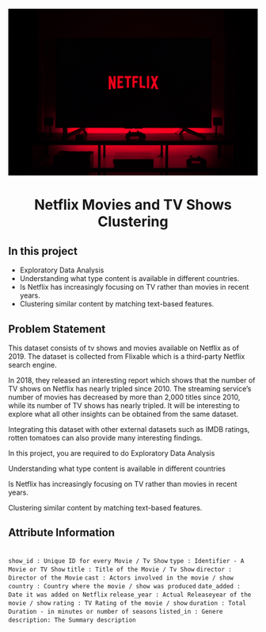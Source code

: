 <p align="center"> 
  <img src="https://github.com/divyeshdhanani14/Netflix_Movies_TV_Shows_Capstone/blob/main/1152297.jpg">
</p>
<h1 align="center"> Netflix Movies and TV Shows Clustering </h1>

<h2> In this project </h2>
<ul>
<li>Exploratory Data Analysis</li>
<li>Understanding what type content is available in different countries.</li>
<li>Is Netflix has increasingly focusing on TV rather than movies in recent years.</li>
<li>Clustering similar content by matching text-based features.</li>
</ul>




<h2> Problem Statement </h2>
This dataset consists of tv shows and movies available on Netflix as of 2019. The dataset is collected from Flixable which is a third-party Netflix search engine.

In 2018, they released an interesting report which shows that the number of TV shows on Netflix has nearly tripled since 2010. The streaming service’s number of movies has decreased by more than 2,000 titles since 2010, while its number of TV shows has nearly tripled. It will be interesting to explore what all other insights can be obtained from the same dataset.

Integrating this dataset with other external datasets such as IMDB ratings, rotten tomatoes can also provide many interesting findings.

In this project, you are required to do
Exploratory Data Analysis

Understanding what type content is available in different countries

Is Netflix has increasingly focusing on TV rather than movies in recent years.

Clustering similar content by matching text-based features.


<h2> Attribute Information </h2>
<code>
show_id : Unique ID for every Movie / Tv Show</code>
<code>type : Identifier - A Movie or TV Show</code>
<code>title : Title of the Movie / Tv Show</code>
<code>director : Director of the Movie</code>
<code>cast : Actors involved in the movie / show</code>
<code>country : Country where the movie / show was produced</code>
<code>date_added : Date it was added on Netflix</code>
<code>release_year : Actual Releaseyear of the movie / show</code>
<code>rating : TV Rating of the movie / show</code>
<code>duration : Total Duration - in minutes or number of seasons</code>
<code>listed_in : Genere</code>
<code>description: The Summary description</code>

